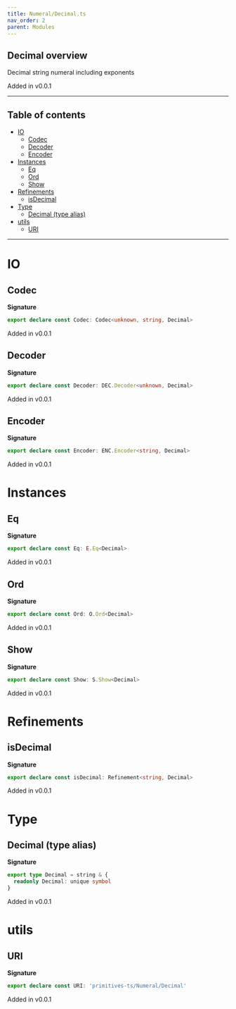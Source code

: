 ```yaml
---
title: Numeral/Decimal.ts
nav_order: 2
parent: Modules
---
```


## Decimal overview

Decimal string numeral including exponents

Added in v0.0.1

---

<h2 class="text-delta">Table of contents</h2>

- [IO](#io)
  - [Codec](#codec)
  - [Decoder](#decoder)
  - [Encoder](#encoder)
- [Instances](#instances)
  - [Eq](#eq)
  - [Ord](#ord)
  - [Show](#show)
- [Refinements](#refinements)
  - [isDecimal](#isdecimal)
- [Type](#type)
  - [Decimal (type alias)](#decimal-type-alias)
- [utils](#utils)
  - [URI](#uri)

---

# IO

## Codec

**Signature**

```ts
export declare const Codec: Codec<unknown, string, Decimal>
```

Added in v0.0.1

## Decoder

**Signature**

```ts
export declare const Decoder: DEC.Decoder<unknown, Decimal>
```

Added in v0.0.1

## Encoder

**Signature**

```ts
export declare const Encoder: ENC.Encoder<string, Decimal>
```

Added in v0.0.1

# Instances

## Eq

**Signature**

```ts
export declare const Eq: E.Eq<Decimal>
```

Added in v0.0.1

## Ord

**Signature**

```ts
export declare const Ord: O.Ord<Decimal>
```

Added in v0.0.1

## Show

**Signature**

```ts
export declare const Show: S.Show<Decimal>
```

Added in v0.0.1

# Refinements

## isDecimal

**Signature**

```ts
export declare const isDecimal: Refinement<string, Decimal>
```

Added in v0.0.1

# Type

## Decimal (type alias)

**Signature**

```ts
export type Decimal = string & {
  readonly Decimal: unique symbol
}
```

Added in v0.0.1

# utils

## URI

**Signature**

```ts
export declare const URI: 'primitives-ts/Numeral/Decimal'
```

Added in v0.0.1
